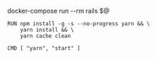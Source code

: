 docker-compose run --rm rails $@


```
RUN npm install -g -s --no-progress yarn && \
    yarn install && \
    yarn cache clean

CMD [ "yarn", "start" ]

```